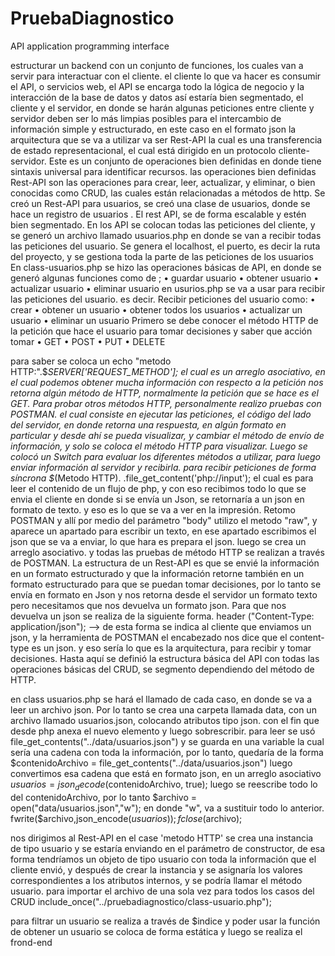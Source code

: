 # PruebaDiagnostico

API application programming interface

estructurar un backend con un conjunto de funciones, los cuales van a servir para interactuar con el cliente.
el cliente lo que va hacer es consumir el API, o servicios web, el API se encarga todo la lógica de negocio y la interacción de la base de datos y datos así estaría bien segmentado, el cliente y el servidor, en donde se harán algunas peticiones entre cliente y servidor deben ser lo más limpias posibles para el intercambio de información simple y estructurado, en este caso en el formato json 
la arquitectura que se va a utilizar va ser Rest-API la cual es una transferencia de estado representacional, el cual está dirigido en un protocolo cliente-servidor. Este es un conjunto de operaciones bien definidas en donde tiene sintaxis universal para identificar recursos. 
las operaciones bien definidas Rest-API son las operaciones para crear, leer, actualizar, y eliminar, o bien conocidas como CRUD, las cuales  están relacionadas a métodos de http. Se creó un Rest-API para usuarios, se creó una clase de usuarios, donde se hace un registro de usuarios .
El rest API, se de forma escalable y estén bien segmentado.
En los API se colocan todas las peticiones del cliente, y se generó un archivo llamado usuarios.php en donde se van a recibir todas las peticiones del usuario.
Se genera el localhost, el puerto, es decir la ruta del proyecto, y se gestiona toda la parte de las peticiones de los usuarios
En class-usuarios.php se hizo las operaciones básicas de API, en donde se generó algunas funciones como de ;
•	guardar usuario
•	obtener usuario
•	actualizar usuario
•	eliminar usuario
en usurios.php se va a usar para recibir las peticiones del usuario. es decir. Recibir peticiones del usuario como:
•	crear
•	obtener un usuario
•	obtener todos los usuarios
•	actualizar un usuario
•	eliminar un usuario
Primero se debe conocer el método HTTP de la petición que hace el usuario para tomar decisiones y saber que acción tomar
•	GET
•	POST
•	PUT
•	DELETE

para saber se coloca un echo "metodo HTTP:".$_SERVER['REQUEST_METHOD']; el cual es un arreglo asociativo, en el cual podemos obtener mucha información con respecto a la petición 
nos retorna algún método de HTTP, normalmente la petición que se hace es el GET. 
Para probar otros métodos HTTP, personalmente realizo pruebas con POSTMAN.
el cual consiste en ejecutar las peticiones, el código del lado del servidor, en donde retorna una respuesta, en algún formato en particular y desde ahí se pueda visualizar, y cambiar el método de envío de información, y solo se coloca el método HTTP para visualizar.
Luego se colocó un Switch para evaluar los diferentes métodos a utilizar, para luego enviar información al servidor y recibirla.
para recibir peticiones de forma síncrona $_(Metodo HTTP).
.file_get_content('php://input'); el cual es para leer el contenido de un flujo de php, y con eso recibimos todo lo que se envia el cliente en donde si se envía un Json, se retornaría a un json en formato de texto. y eso es lo que se va a ver en  la impresión.
Retomo POSTMAN y allí por medio del parámetro "body" utilizo el metodo "raw", y aparece un apartado para escribir un texto, en ese apartado escribimos el json que se va a enviar, lo que hara es prepara el json.
luego se crea un arreglo asociativo.
y todas las pruebas de método HTTP se realizan a través de POSTMAN.
La estructura de un Rest-API es que se envié la información en un formato estructurado y que la información retorne también en un formato estructurado para que se puedan tomar decisiones, por lo tanto se envía en formato en Json y nos retorna desde el servidor un formato texto pero necesitamos que nos devuelva un formato json.
Para que nos devuelva un json se realiza de la siguiente forma.
header ("Content-Type: application/json"); --> de esta forma se indica al cliente que enviamos un json, y la herramienta de POSTMAN el encabezado nos dice que el content-type  es un json. y eso sería lo que es la arquitectura, para recibir y tomar decisiones.
Hasta aquí se definió la estructura básica del API con todas las operaciones básicas del CRUD, se segmento dependiendo del método de HTTP.



en class usuarios.php se hará el llamado de cada caso, en donde se va a leer un archivo json.
Por lo tanto se crea una carpeta llamada data, con un archivo llamado usuarios.json, colocando atributos tipo json. con el fin que desde php anexa el nuevo elemento y luego sobrescribir.
para leer se usó file_get_contents("../data/usuarios.json") y se guarda en una variable la cual sería una cadena con toda la información, por lo tanto, quedaría de la forma 
$contenidoArchivo = file_get_contents("../data/usuarios.json")
luego convertimos esa cadena que está en formato json, en un arreglo asociativo
$usuarios=json_decode($contenidoArchivo, true);
luego se reescribe todo lo del contenidoArchivo, por lo tanto
$archivo = open("data/usuarios.json","w"); en donde "w", va a sustituir todo lo anterior.
fwrite($archivo,json_encode($usuarios));
fclose($archivo);

nos dirigimos al Rest-API en el case 'metodo HTTP' se crea una instancia de tipo usuario y se estaría enviando en el parámetro de constructor, de esa forma tendríamos un objeto de tipo usuario con toda la información que el cliente envió, y después de crear la instancia y se asignaría los valores correspondientes a los atributos internos, y se podría llamar el método usuario.
para importar el archivo de una sola vez para todos los casos del CRUD include_once("../pruebadiagnostico/class-usuario.php");

para filtrar un usuario se realiza a través de $indice y poder usar la función de obtener un usuario se coloca de forma estática
y luego se realiza el frond-end

